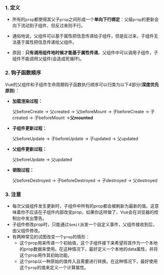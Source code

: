 ### 1. 定义

- 所有的`prop`都使得其父子`prop`之间形成一个**单向下行绑定**：父级`prop`的更新会向下流动到子组件，但反过来则不行。

- 通俗地说，父组件可以基于属性把信息传递给子组件，但是反过来，子组件无法基于属性把信息传递给父组件。
- 原因：**只有调用组件地时候才能基于属性传递**。父组件中可以调用子组件，子组件不能调用父组件(会造成死循环)。

### 2. 钩子函数顺序

Vue的父组件和子组件生命周期钩子函数执行顺序可以归类为以下4部分(**深度优先原则**)：

- **加载渲染过程：**

  父beforeCreate -> 父created -> 父beforeMount -> 子beforeCreate -> 子created -> 子beforeMount ->**父mounted** 

- **子组件更新过程：**

  父beforeUpdate -> 子beforeUpdate -> 子updated -> 父updated

- **父组件更新过程：**

  父beforeUpdate -> 父updated

- **销毁过程：**

  父beforeDestroyed -> 子beforeDestroyed -> 子destroyed -> 父destroyed

### 3. 注意

- 每次父级组件发生更新时，子组件中所有的prop都会被刷新为最新的值。这意味着你不应该在子组件内部改变prop，如果你这样做了，Vue会在浏览器的控制台中发出警告。
- 子组件修改prop时，只能通过`$emit`派发一个自定义事件，父组件接收到后，由父组件修改。
- 有两种常见的试图改变一个`prop`的情形：
  - 这个prop用来传递一个初始值，这个子组件接下来希望将其作为一个本地的prop数据来使用。在这种情况下，最好定义一个本地的data属性，并将这个prop用作其初始功能。
  - 这个prop以一种原始的值传入且需要进行转换。在这种情况下，最好使用这个`prop`的值来定义一个计算属性。